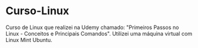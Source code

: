 # Curso-Linux
Curso de Linux que realizei na Udemy chamado: "Primeiros Passos no Linux - Conceitos e Principais Comandos". Utilizei uma máquina virtual com Linux Mint Ubuntu. 
